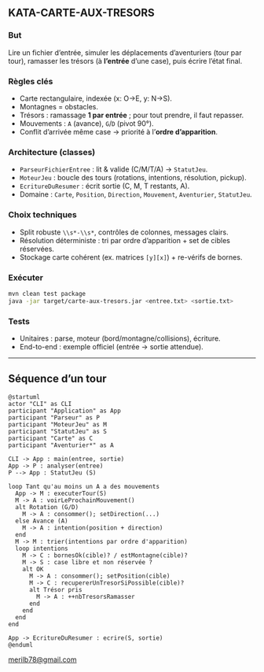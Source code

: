 ## KATA-CARTE-AUX-TRESORS 

### But

Lire un fichier d’entrée, simuler les déplacements d’aventuriers (tour par tour), ramasser les trésors (à **l’entrée** d’une case), puis écrire l’état final.

### Règles clés

* Carte rectangulaire, indexée (x: O→E, y: N→S).
* Montagnes = obstacles.
* Trésors : ramassage **1 par entrée** ; pour tout prendre, il faut repasser.
* Mouvements : `A` (avance), `G`/`D` (pivot 90°).
* Conflit d’arrivée même case → priorité à l’**ordre d’apparition**.

### Architecture (classes)

* `ParseurFichierEntree` : lit & valide (C/M/T/A) → `StatutJeu`.
* `MoteurJeu` : boucle des tours (rotations, intentions, résolution, pickup).
* `EcritureDuResumer` : écrit sortie (C, M, T restants, A).
* Domaine : `Carte`, `Position`, `Direction`, `Mouvement`, `Aventurier`, `StatutJeu`.

### Choix techniques

* Split robuste `\\s*-\\s*`, contrôles de colonnes, messages clairs.
* Résolution déterministe : tri par ordre d’apparition + set de cibles réservées.
* Stockage carte cohérent (ex. matrices `[y][x]`) + re-vérifs de bornes.

### Exécuter

```bash
mvn clean test package
java -jar target/carte-aux-tresors.jar <entree.txt> <sortie.txt>
```

### Tests

* Unitaires : parse, moteur (bord/montagne/collisions), écriture.
* End-to-end : exemple officiel (entrée → sortie attendue).

---

## Séquence d’un tour

```plantuml
@startuml
actor "CLI" as CLI
participant "Application" as App
participant "Parseur" as P
participant "MoteurJeu" as M
participant "StatutJeu" as S
participant "Carte" as C
participant "Aventurier*" as A

CLI -> App : main(entree, sortie)
App -> P : analyser(entree)
P --> App : StatutJeu (S)

loop Tant qu'au moins un A a des mouvements
  App -> M : executerTour(S)
  M -> A : voirLeProchainMouvement()
  alt Rotation (G/D)
    M -> A : consommer(); setDirection(...)
  else Avance (A)
    M -> A : intention(position + direction)
  end
  M -> M : trier(intentions par ordre d'apparition)
  loop intentions
    M -> C : bornesOk(cible)? / estMontagne(cible)?
    M -> S : case libre et non réservée ?
    alt OK
      M -> A : consommer(); setPosition(cible)
      M -> C : recupererUnTresorSiPossible(cible)?
      alt Trésor pris
        M -> A : ++nbTresorsRamasser
      end
    end
  end
end

App -> EcritureDuResumer : ecrire(S, sortie)
@enduml
```
merilb78@gmail.com